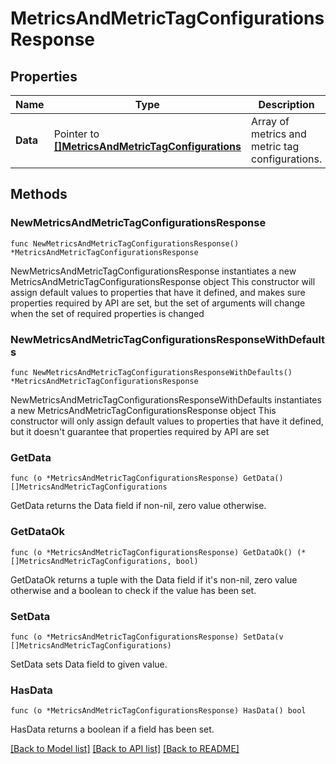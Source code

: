 # MetricsAndMetricTagConfigurationsResponse

## Properties

Name | Type | Description | Notes
------------ | ------------- | ------------- | -------------
**Data** | Pointer to [**[]MetricsAndMetricTagConfigurations**](MetricsAndMetricTagConfigurations.md) | Array of metrics and metric tag configurations. | [optional] 

## Methods

### NewMetricsAndMetricTagConfigurationsResponse

`func NewMetricsAndMetricTagConfigurationsResponse() *MetricsAndMetricTagConfigurationsResponse`

NewMetricsAndMetricTagConfigurationsResponse instantiates a new MetricsAndMetricTagConfigurationsResponse object
This constructor will assign default values to properties that have it defined,
and makes sure properties required by API are set, but the set of arguments
will change when the set of required properties is changed

### NewMetricsAndMetricTagConfigurationsResponseWithDefaults

`func NewMetricsAndMetricTagConfigurationsResponseWithDefaults() *MetricsAndMetricTagConfigurationsResponse`

NewMetricsAndMetricTagConfigurationsResponseWithDefaults instantiates a new MetricsAndMetricTagConfigurationsResponse object
This constructor will only assign default values to properties that have it defined,
but it doesn't guarantee that properties required by API are set

### GetData

`func (o *MetricsAndMetricTagConfigurationsResponse) GetData() []MetricsAndMetricTagConfigurations`

GetData returns the Data field if non-nil, zero value otherwise.

### GetDataOk

`func (o *MetricsAndMetricTagConfigurationsResponse) GetDataOk() (*[]MetricsAndMetricTagConfigurations, bool)`

GetDataOk returns a tuple with the Data field if it's non-nil, zero value otherwise
and a boolean to check if the value has been set.

### SetData

`func (o *MetricsAndMetricTagConfigurationsResponse) SetData(v []MetricsAndMetricTagConfigurations)`

SetData sets Data field to given value.

### HasData

`func (o *MetricsAndMetricTagConfigurationsResponse) HasData() bool`

HasData returns a boolean if a field has been set.


[[Back to Model list]](../README.md#documentation-for-models) [[Back to API list]](../README.md#documentation-for-api-endpoints) [[Back to README]](../README.md)


